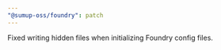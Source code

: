 ```yaml
---
"@sumup-oss/foundry": patch
---
```


Fixed writing hidden files when initializing Foundry config files.
